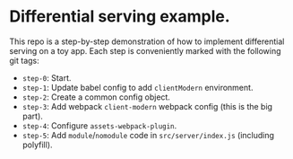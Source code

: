 # Differential serving example.

This repo is a step-by-step demonstration of how to implement differential serving on a toy app. Each step is conveniently marked with the following git tags:

- `step-0`: Start.
- `step-1`: Update babel config to add `clientModern` environment.
- `step-2`: Create a common config object.
- `step-3`: Add webpack `client-modern` webpack config (this is the big part).
- `step-4`: Configure `assets-webpack-plugin`.
- `step-5`: Add `module`/`nomodule` code in `src/server/index.js` (including polyfill).
